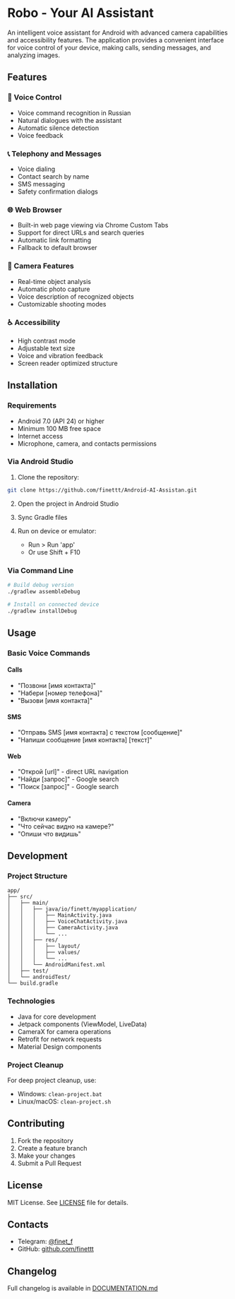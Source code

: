 # Robo - Your AI Assistant

An intelligent voice assistant for Android with advanced camera capabilities and accessibility features. The application provides a convenient interface for voice control of your device, making calls, sending messages, and analyzing images.

## Features

### 🎤 Voice Control
- Voice command recognition in Russian
- Natural dialogues with the assistant
- Automatic silence detection
- Voice feedback

### 📞 Telephony and Messages
- Voice dialing
- Contact search by name
- SMS messaging
- Safety confirmation dialogs

### 🌐 Web Browser
- Built-in web page viewing via Chrome Custom Tabs
- Support for direct URLs and search queries
- Automatic link formatting
- Fallback to default browser

### 📸 Camera Features
- Real-time object analysis
- Automatic photo capture
- Voice description of recognized objects
- Customizable shooting modes

### ♿ Accessibility
- High contrast mode
- Adjustable text size
- Voice and vibration feedback
- Screen reader optimized structure

## Installation

### Requirements
- Android 7.0 (API 24) or higher
- Minimum 100 MB free space
- Internet access
- Microphone, camera, and contacts permissions

### Via Android Studio
1. Clone the repository:
```bash
git clone https://github.com/finettt/Android-AI-Assistan.git
```

2. Open the project in Android Studio

3. Sync Gradle files

4. Run on device or emulator:
   - Run > Run 'app'
   - Or use Shift + F10

### Via Command Line
```bash
# Build debug version
./gradlew assembleDebug

# Install on connected device
./gradlew installDebug
```

## Usage

### Basic Voice Commands

#### Calls
- "Позвони [имя контакта]"
- "Набери [номер телефона]"
- "Вызови [имя контакта]"

#### SMS
- "Отправь SMS [имя контакта] с текстом [сообщение]"
- "Напиши сообщение [имя контакта] [текст]"

#### Web
- "Открой [url]" - direct URL navigation
- "Найди [запрос]" - Google search
- "Поиск [запрос]" - Google search

#### Camera
- "Включи камеру"
- "Что сейчас видно на камере?"
- "Опиши что видишь"

## Development

### Project Structure
```
app/
├── src/
│   ├── main/
│   │   ├── java/io/finett/myapplication/
│   │   │   ├── MainActivity.java
│   │   │   ├── VoiceChatActivity.java
│   │   │   ├── CameraActivity.java
│   │   │   └── ...
│   │   ├── res/
│   │   │   ├── layout/
│   │   │   ├── values/
│   │   │   └── ...
│   │   └── AndroidManifest.xml
│   ├── test/
│   └── androidTest/
└── build.gradle
```

### Technologies
- Java for core development
- Jetpack components (ViewModel, LiveData)
- CameraX for camera operations
- Retrofit for network requests
- Material Design components

### Project Cleanup
For deep project cleanup, use:
- Windows: `clean-project.bat`
- Linux/macOS: `clean-project.sh`

## Contributing

1. Fork the repository
2. Create a feature branch
3. Make your changes
4. Submit a Pull Request

## License

MIT License. See [LICENSE](LICENSE) file for details.

## Contacts

- Telegram: [@finet_f](https://t.me/finet_f)
- GitHub: [github.com/finettt](https://github.com/finettt)

## Changelog

Full changelog is available in [DOCUMENTATION.md](DOCUMENTATION.md#history-of-changes)

